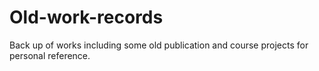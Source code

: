 # Old-work-records
Back up of works including some old publication and course projects for personal reference.
